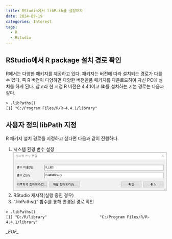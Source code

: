 ```yaml
---
title: RStudio에서 libPath를 설정하자
date: 2024-09-19
categories: Interest
tags:
  - R
  - Rstudio
---
```

## RStudio에서 R package 설치 경로 확인
R에서는 다양한 패키지를 제공하고 있다. 패키지는 버전에 따라 설치되는 경로가 다를 수 있다. 즉 R 버전이 다양하면 다양한 버전만큼 패키지를 다운로드하여 자신 PC에 설치를 하게 된다. 참고라 현 시점 R 버전은 4.4.1이고 lib를 설치하는 기본 경로는 다음과 같다.

```{r}
> .libPaths()
[1] "C:/Program Files/R/R-4.4.1/library"
```


## 사용자 정의 libPath 지정
R 패키지 설치 경로를 지정하고 싶다면 다음과 같이 진행하다.

1. 시스템 환경 변수 설정
   ![](/assets/images/Pasted%20image%2020240919230557.png)
2. RStudio 재시작(실행 중인 경우)
3. “.libPaths()” 함수를 통해 변경된 경로 확인
```{r}
> .libPaths()
[1] "D:/R/library"                       "C:/Program Files/R/R-4.4.1/library"
```

_\_EOF\__
